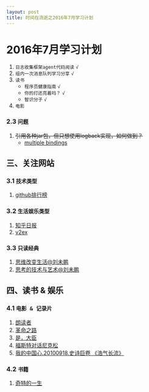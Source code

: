 ```yaml
---
layout: post
title: 时间在流逝之2016年7月学习计划
---
```


# 2016年7月学习计划

1. `日志收集框架agent代码阅读` `√`
2. `组内一次消息队列学习分享` `√`
3. `读书`
	- `程序员健康指南` `√`
	- `你的灯还亮着吗？` `√`
	- `智识分子` `√`
4. `电影`





### 2.3 `问题`

1. ~~引用各种jar包，但只想使用logback实现，如何做到？~~
	- [multiple bindings](http://www.slf4j.org/codes.html#multiple_bindings)


## 三、关注网站

### 3.1 `技术类型`

1. [github排行榜](http://githuber.cn/)

### 3.2 `生活娱乐类型`

1. [知乎日报](http://daily.zhihu.com/)
2. [v2ex](https://www.v2ex.com/)

### 3.3 `只读经典`

1. [思维改变生活@刘未鹏](https://www.douban.com/doulist/46003)
2. [思考的技术与艺术@刘未鹏](https://www.douban.com/doulist/127649/)


## 四、读书 & 娱乐

### 4.1 `电影 & 记录片`

1. [朗读者](http://baike.baidu.com/link?url=sp5BWV_r5Nz6qZwsLuctp0w58UQdwuUUO3lTggY8mUBo7vArKZj6-OOz_yY41ggkEN-uc8u5CW6KedKxTa-cO11AZugEwZOtbWO-VWSMSRgZZC-ADh97rb14_qSI-3RfVzAiikT4MtjKU93D6vBM6Aacm47by6XLhQ9i5Sl0EIq)
2. [革命之路](http://baike.baidu.com/subview/1398130/6312081.htm)
3. [是，大臣](http://baike.baidu.com/item/%E6%98%AF%EF%BC%8C%E5%A4%A7%E8%87%A3/6278906)
4. [福斯特对话尼克松](http://baike.baidu.com/view/2224041.htm)
4. [我的中国心.20100918.史诗巨卷 《浩气长流》](http://www.tudou.com/programs/view/Zv1vL7V-E_g)

### 4.2 `书籍`

1. [奇特的一生](http://baike.baidu.com/view/3488715.htm)